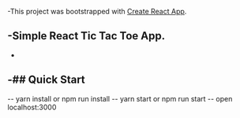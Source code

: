 -This project was bootstrapped with [Create React App](https://github.com/facebookincubator/create-react-app).

 -Simple React Tic Tac Toe App.
 -
 -
 -## Quick Start
 -
 -- yarn install or npm run install
 -- yarn start or npm run start
 -- open localhost:3000